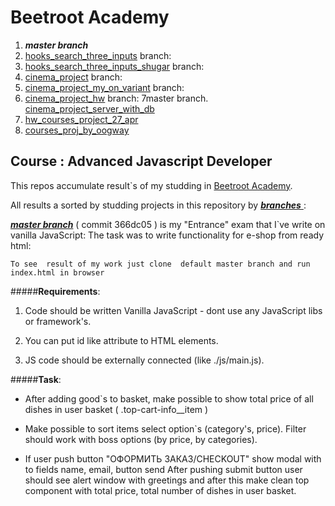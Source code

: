 # Beetroot Academy 
 1.  ***master branch***
 2. [hooks_search_three_inputs](https://github.com/Maksss2018/beetroot-test/tree/hooks_search_three_imputs) branch:
 3. [hooks_search_three_inputs_shugar](https://github.com/Maksss2018/beetroot-test/tree/hooks_search_three_inputs_shugar) branch:
 4. [cinema_project](https://github.com/Maksss2018/beetroot-test/tree/cinema_project) branch:
 5. [cinema_project_my_on_variant](https://github.com/Maksss2018/beetroot-test/tree/cinema_project_my_on_variant) branch:
 6. [cinema_project_hw](https://github.com/Maksss2018/beetroot-test/tree/cinema_project_hw) branch:
 7master branch. [cinema_project_server_with_db](https://github.com/Maksss2018/beetroot-test/tree/cinema_project_server_with_db)
 8. [hw_courses_project_27_apr](https://github.com/Maksss2018/beetroot-test/tree/hw_courses_project_27_apr)
 9. [courses_proj_by_oogway](https://github.com/Maksss2018/beetroot-test/tree/courses_proj_by_oogway)
 
## Course : Advanced Javascript Developer 
  This repos accumulate result`s of my studding in  [Beetroot Academy](https://pip.pypa.io/en/stable/).

  All results a sorted by studding projects in this repository by  [***branches*** ](https://github.com/Maksss2018/beetroot-test/branches): 
 
  [***master branch***](https://github.com/Maksss2018/beetroot-test) ( commit 366dc05 ) is my  "Entrance" exam that I`ve write on vanilla JavaScript:
   The task  was  to  write functionality for e-shop from ready html: 
 
   ```To see  result of my work just clone  default master branch and run index.html in browser```  
 
  #####**Requirements**:  
 
  1. Code should be written Vanilla JavaScript - dont use any JavaScript libs or  framework's.
 
  2.  You can put id like attribute to HTML elements.
 
  3. JS code should be externally connected (like ./js/main.js).
 
 #####**Task**: 
  
* After adding good`s to basket, make  possible to show total price of all dishes in user basket
 ( .top-cart-info__item )

* Make possible to sort items select option`s (category's, price).
 Filter should work with boss options (by price, by categories).

* If user push button "ОФОРМИТЬ ЗАКАЗ/CHECKOUT" show modal with to fields name, email, button send
   After pushing submit button user should see alert window with greetings and after this make clean top component with total price, total number of dishes in user basket.
   
